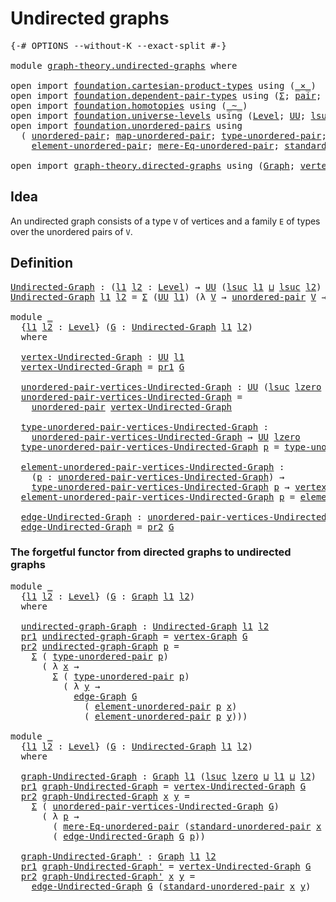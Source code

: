 # Undirected graphs

<pre class="Agda"><a id="30" class="Symbol">{-#</a> <a id="34" class="Keyword">OPTIONS</a> <a id="42" class="Pragma">--without-K</a> <a id="54" class="Pragma">--exact-split</a> <a id="68" class="Symbol">#-}</a>

<a id="73" class="Keyword">module</a> <a id="80" href="graph-theory.undirected-graphs.html" class="Module">graph-theory.undirected-graphs</a> <a id="111" class="Keyword">where</a>

<a id="118" class="Keyword">open</a> <a id="123" class="Keyword">import</a> <a id="130" href="foundation.cartesian-product-types.html" class="Module">foundation.cartesian-product-types</a> <a id="165" class="Keyword">using</a> <a id="171" class="Symbol">(</a><a id="172" href="foundation-core.cartesian-product-types.html#577" class="Function Operator">_×_</a><a id="175" class="Symbol">)</a>
<a id="177" class="Keyword">open</a> <a id="182" class="Keyword">import</a> <a id="189" href="foundation.dependent-pair-types.html" class="Module">foundation.dependent-pair-types</a> <a id="221" class="Keyword">using</a> <a id="227" class="Symbol">(</a><a id="228" href="foundation-core.dependent-pair-types.html#502" class="Record">Σ</a><a id="229" class="Symbol">;</a> <a id="231" href="foundation-core.dependent-pair-types.html#575" class="InductiveConstructor">pair</a><a id="235" class="Symbol">;</a> <a id="237" href="foundation-core.dependent-pair-types.html#592" class="Field">pr1</a><a id="240" class="Symbol">;</a> <a id="242" href="foundation-core.dependent-pair-types.html#604" class="Field">pr2</a><a id="245" class="Symbol">)</a>
<a id="247" class="Keyword">open</a> <a id="252" class="Keyword">import</a> <a id="259" href="foundation.homotopies.html" class="Module">foundation.homotopies</a> <a id="281" class="Keyword">using</a> <a id="287" class="Symbol">(</a><a id="288" href="foundation-core.homotopies.html#614" class="Function Operator">_~_</a><a id="291" class="Symbol">)</a>
<a id="293" class="Keyword">open</a> <a id="298" class="Keyword">import</a> <a id="305" href="foundation.universe-levels.html" class="Module">foundation.universe-levels</a> <a id="332" class="Keyword">using</a> <a id="338" class="Symbol">(</a><a id="339" href="Agda.Primitive.html#597" class="Postulate">Level</a><a id="344" class="Symbol">;</a> <a id="346" href="foundation-core.universe-levels.html#222" class="Primitive">UU</a><a id="348" class="Symbol">;</a> <a id="350" href="Agda.Primitive.html#780" class="Primitive">lsuc</a><a id="354" class="Symbol">;</a> <a id="356" href="Agda.Primitive.html#810" class="Primitive Operator">_⊔_</a><a id="359" class="Symbol">;</a> <a id="361" href="Agda.Primitive.html#764" class="Primitive">lzero</a><a id="366" class="Symbol">)</a>
<a id="368" class="Keyword">open</a> <a id="373" class="Keyword">import</a> <a id="380" href="foundation.unordered-pairs.html" class="Module">foundation.unordered-pairs</a> <a id="407" class="Keyword">using</a>
  <a id="415" class="Symbol">(</a> <a id="417" href="foundation.unordered-pairs.html#2381" class="Function">unordered-pair</a><a id="431" class="Symbol">;</a> <a id="433" href="foundation.unordered-pairs.html#7759" class="Function">map-unordered-pair</a><a id="451" class="Symbol">;</a> <a id="453" href="foundation.unordered-pairs.html#2756" class="Function">type-unordered-pair</a><a id="472" class="Symbol">;</a>
    <a id="478" href="foundation.unordered-pairs.html#3477" class="Function">element-unordered-pair</a><a id="500" class="Symbol">;</a> <a id="502" href="foundation.unordered-pairs.html#6746" class="Function">mere-Eq-unordered-pair</a><a id="524" class="Symbol">;</a> <a id="526" href="foundation.unordered-pairs.html#4421" class="Function">standard-unordered-pair</a><a id="549" class="Symbol">)</a>

<a id="552" class="Keyword">open</a> <a id="557" class="Keyword">import</a> <a id="564" href="graph-theory.directed-graphs.html" class="Module">graph-theory.directed-graphs</a> <a id="593" class="Keyword">using</a> <a id="599" class="Symbol">(</a><a id="600" href="graph-theory.directed-graphs.html#483" class="Function">Graph</a><a id="605" class="Symbol">;</a> <a id="607" href="graph-theory.directed-graphs.html#635" class="Function">vertex-Graph</a><a id="619" class="Symbol">;</a> <a id="621" href="graph-theory.directed-graphs.html#682" class="Function">edge-Graph</a><a id="631" class="Symbol">)</a>
</pre>
## Idea

An undirected graph consists of a type `V` of vertices and a family `E` of types over the unordered pairs of `V`.

## Definition

<pre class="Agda"><a id="Undirected-Graph"></a><a id="785" href="graph-theory.undirected-graphs.html#785" class="Function">Undirected-Graph</a> <a id="802" class="Symbol">:</a> <a id="804" class="Symbol">(</a><a id="805" href="graph-theory.undirected-graphs.html#805" class="Bound">l1</a> <a id="808" href="graph-theory.undirected-graphs.html#808" class="Bound">l2</a> <a id="811" class="Symbol">:</a> <a id="813" href="Agda.Primitive.html#597" class="Postulate">Level</a><a id="818" class="Symbol">)</a> <a id="820" class="Symbol">→</a> <a id="822" href="foundation-core.universe-levels.html#222" class="Primitive">UU</a> <a id="825" class="Symbol">(</a><a id="826" href="Agda.Primitive.html#780" class="Primitive">lsuc</a> <a id="831" href="graph-theory.undirected-graphs.html#805" class="Bound">l1</a> <a id="834" href="Agda.Primitive.html#810" class="Primitive Operator">⊔</a> <a id="836" href="Agda.Primitive.html#780" class="Primitive">lsuc</a> <a id="841" href="graph-theory.undirected-graphs.html#808" class="Bound">l2</a><a id="843" class="Symbol">)</a>
<a id="845" href="graph-theory.undirected-graphs.html#785" class="Function">Undirected-Graph</a> <a id="862" href="graph-theory.undirected-graphs.html#862" class="Bound">l1</a> <a id="865" href="graph-theory.undirected-graphs.html#865" class="Bound">l2</a> <a id="868" class="Symbol">=</a> <a id="870" href="foundation-core.dependent-pair-types.html#502" class="Record">Σ</a> <a id="872" class="Symbol">(</a><a id="873" href="foundation-core.universe-levels.html#222" class="Primitive">UU</a> <a id="876" href="graph-theory.undirected-graphs.html#862" class="Bound">l1</a><a id="878" class="Symbol">)</a> <a id="880" class="Symbol">(λ</a> <a id="883" href="graph-theory.undirected-graphs.html#883" class="Bound">V</a> <a id="885" class="Symbol">→</a> <a id="887" href="foundation.unordered-pairs.html#2381" class="Function">unordered-pair</a> <a id="902" href="graph-theory.undirected-graphs.html#883" class="Bound">V</a> <a id="904" class="Symbol">→</a> <a id="906" href="foundation-core.universe-levels.html#222" class="Primitive">UU</a> <a id="909" href="graph-theory.undirected-graphs.html#865" class="Bound">l2</a><a id="911" class="Symbol">)</a>

<a id="914" class="Keyword">module</a> <a id="921" href="graph-theory.undirected-graphs.html#921" class="Module">_</a>
  <a id="925" class="Symbol">{</a><a id="926" href="graph-theory.undirected-graphs.html#926" class="Bound">l1</a> <a id="929" href="graph-theory.undirected-graphs.html#929" class="Bound">l2</a> <a id="932" class="Symbol">:</a> <a id="934" href="Agda.Primitive.html#597" class="Postulate">Level</a><a id="939" class="Symbol">}</a> <a id="941" class="Symbol">(</a><a id="942" href="graph-theory.undirected-graphs.html#942" class="Bound">G</a> <a id="944" class="Symbol">:</a> <a id="946" href="graph-theory.undirected-graphs.html#785" class="Function">Undirected-Graph</a> <a id="963" href="graph-theory.undirected-graphs.html#926" class="Bound">l1</a> <a id="966" href="graph-theory.undirected-graphs.html#929" class="Bound">l2</a><a id="968" class="Symbol">)</a>
  <a id="972" class="Keyword">where</a>

  <a id="981" href="graph-theory.undirected-graphs.html#981" class="Function">vertex-Undirected-Graph</a> <a id="1005" class="Symbol">:</a> <a id="1007" href="foundation-core.universe-levels.html#222" class="Primitive">UU</a> <a id="1010" href="graph-theory.undirected-graphs.html#926" class="Bound">l1</a>
  <a id="1015" href="graph-theory.undirected-graphs.html#981" class="Function">vertex-Undirected-Graph</a> <a id="1039" class="Symbol">=</a> <a id="1041" href="foundation-core.dependent-pair-types.html#592" class="Field">pr1</a> <a id="1045" href="graph-theory.undirected-graphs.html#942" class="Bound">G</a>

  <a id="1050" href="graph-theory.undirected-graphs.html#1050" class="Function">unordered-pair-vertices-Undirected-Graph</a> <a id="1091" class="Symbol">:</a> <a id="1093" href="foundation-core.universe-levels.html#222" class="Primitive">UU</a> <a id="1096" class="Symbol">(</a><a id="1097" href="Agda.Primitive.html#780" class="Primitive">lsuc</a> <a id="1102" href="Agda.Primitive.html#764" class="Primitive">lzero</a> <a id="1108" href="Agda.Primitive.html#810" class="Primitive Operator">⊔</a> <a id="1110" href="graph-theory.undirected-graphs.html#926" class="Bound">l1</a><a id="1112" class="Symbol">)</a>
  <a id="1116" href="graph-theory.undirected-graphs.html#1050" class="Function">unordered-pair-vertices-Undirected-Graph</a> <a id="1157" class="Symbol">=</a>
    <a id="1163" href="foundation.unordered-pairs.html#2381" class="Function">unordered-pair</a> <a id="1178" href="graph-theory.undirected-graphs.html#981" class="Function">vertex-Undirected-Graph</a>

  <a id="1205" href="graph-theory.undirected-graphs.html#1205" class="Function">type-unordered-pair-vertices-Undirected-Graph</a> <a id="1251" class="Symbol">:</a>
    <a id="1257" href="graph-theory.undirected-graphs.html#1050" class="Function">unordered-pair-vertices-Undirected-Graph</a> <a id="1298" class="Symbol">→</a> <a id="1300" href="foundation-core.universe-levels.html#222" class="Primitive">UU</a> <a id="1303" href="Agda.Primitive.html#764" class="Primitive">lzero</a>
  <a id="1311" href="graph-theory.undirected-graphs.html#1205" class="Function">type-unordered-pair-vertices-Undirected-Graph</a> <a id="1357" href="graph-theory.undirected-graphs.html#1357" class="Bound">p</a> <a id="1359" class="Symbol">=</a> <a id="1361" href="foundation.unordered-pairs.html#2756" class="Function">type-unordered-pair</a> <a id="1381" href="graph-theory.undirected-graphs.html#1357" class="Bound">p</a>

  <a id="1386" href="graph-theory.undirected-graphs.html#1386" class="Function">element-unordered-pair-vertices-Undirected-Graph</a> <a id="1435" class="Symbol">:</a>
    <a id="1441" class="Symbol">(</a><a id="1442" href="graph-theory.undirected-graphs.html#1442" class="Bound">p</a> <a id="1444" class="Symbol">:</a> <a id="1446" href="graph-theory.undirected-graphs.html#1050" class="Function">unordered-pair-vertices-Undirected-Graph</a><a id="1486" class="Symbol">)</a> <a id="1488" class="Symbol">→</a>
    <a id="1494" href="graph-theory.undirected-graphs.html#1205" class="Function">type-unordered-pair-vertices-Undirected-Graph</a> <a id="1540" href="graph-theory.undirected-graphs.html#1442" class="Bound">p</a> <a id="1542" class="Symbol">→</a> <a id="1544" href="graph-theory.undirected-graphs.html#981" class="Function">vertex-Undirected-Graph</a>
  <a id="1570" href="graph-theory.undirected-graphs.html#1386" class="Function">element-unordered-pair-vertices-Undirected-Graph</a> <a id="1619" href="graph-theory.undirected-graphs.html#1619" class="Bound">p</a> <a id="1621" class="Symbol">=</a> <a id="1623" href="foundation.unordered-pairs.html#3477" class="Function">element-unordered-pair</a> <a id="1646" href="graph-theory.undirected-graphs.html#1619" class="Bound">p</a>

  <a id="1651" href="graph-theory.undirected-graphs.html#1651" class="Function">edge-Undirected-Graph</a> <a id="1673" class="Symbol">:</a> <a id="1675" href="graph-theory.undirected-graphs.html#1050" class="Function">unordered-pair-vertices-Undirected-Graph</a> <a id="1716" class="Symbol">→</a> <a id="1718" href="foundation-core.universe-levels.html#222" class="Primitive">UU</a> <a id="1721" href="graph-theory.undirected-graphs.html#929" class="Bound">l2</a>
  <a id="1726" href="graph-theory.undirected-graphs.html#1651" class="Function">edge-Undirected-Graph</a> <a id="1748" class="Symbol">=</a> <a id="1750" href="foundation-core.dependent-pair-types.html#604" class="Field">pr2</a> <a id="1754" href="graph-theory.undirected-graphs.html#942" class="Bound">G</a>
</pre>
### The forgetful functor from directed graphs to undirected graphs

<pre class="Agda"><a id="1838" class="Keyword">module</a> <a id="1845" href="graph-theory.undirected-graphs.html#1845" class="Module">_</a>
  <a id="1849" class="Symbol">{</a><a id="1850" href="graph-theory.undirected-graphs.html#1850" class="Bound">l1</a> <a id="1853" href="graph-theory.undirected-graphs.html#1853" class="Bound">l2</a> <a id="1856" class="Symbol">:</a> <a id="1858" href="Agda.Primitive.html#597" class="Postulate">Level</a><a id="1863" class="Symbol">}</a> <a id="1865" class="Symbol">(</a><a id="1866" href="graph-theory.undirected-graphs.html#1866" class="Bound">G</a> <a id="1868" class="Symbol">:</a> <a id="1870" href="graph-theory.directed-graphs.html#483" class="Function">Graph</a> <a id="1876" href="graph-theory.undirected-graphs.html#1850" class="Bound">l1</a> <a id="1879" href="graph-theory.undirected-graphs.html#1853" class="Bound">l2</a><a id="1881" class="Symbol">)</a>
  <a id="1885" class="Keyword">where</a>

  <a id="1894" href="graph-theory.undirected-graphs.html#1894" class="Function">undirected-graph-Graph</a> <a id="1917" class="Symbol">:</a> <a id="1919" href="graph-theory.undirected-graphs.html#785" class="Function">Undirected-Graph</a> <a id="1936" href="graph-theory.undirected-graphs.html#1850" class="Bound">l1</a> <a id="1939" href="graph-theory.undirected-graphs.html#1853" class="Bound">l2</a>
  <a id="1944" href="foundation-core.dependent-pair-types.html#592" class="Field">pr1</a> <a id="1948" href="graph-theory.undirected-graphs.html#1894" class="Function">undirected-graph-Graph</a> <a id="1971" class="Symbol">=</a> <a id="1973" href="graph-theory.directed-graphs.html#635" class="Function">vertex-Graph</a> <a id="1986" href="graph-theory.undirected-graphs.html#1866" class="Bound">G</a>
  <a id="1990" href="foundation-core.dependent-pair-types.html#604" class="Field">pr2</a> <a id="1994" href="graph-theory.undirected-graphs.html#1894" class="Function">undirected-graph-Graph</a> <a id="2017" href="graph-theory.undirected-graphs.html#2017" class="Bound">p</a> <a id="2019" class="Symbol">=</a>
    <a id="2025" href="foundation-core.dependent-pair-types.html#502" class="Record">Σ</a> <a id="2027" class="Symbol">(</a> <a id="2029" href="foundation.unordered-pairs.html#2756" class="Function">type-unordered-pair</a> <a id="2049" href="graph-theory.undirected-graphs.html#2017" class="Bound">p</a><a id="2050" class="Symbol">)</a>
      <a id="2058" class="Symbol">(</a> <a id="2060" class="Symbol">λ</a> <a id="2062" href="graph-theory.undirected-graphs.html#2062" class="Bound">x</a> <a id="2064" class="Symbol">→</a>
        <a id="2074" href="foundation-core.dependent-pair-types.html#502" class="Record">Σ</a> <a id="2076" class="Symbol">(</a> <a id="2078" href="foundation.unordered-pairs.html#2756" class="Function">type-unordered-pair</a> <a id="2098" href="graph-theory.undirected-graphs.html#2017" class="Bound">p</a><a id="2099" class="Symbol">)</a>
          <a id="2111" class="Symbol">(</a> <a id="2113" class="Symbol">λ</a> <a id="2115" href="graph-theory.undirected-graphs.html#2115" class="Bound">y</a> <a id="2117" class="Symbol">→</a>
            <a id="2131" href="graph-theory.directed-graphs.html#682" class="Function">edge-Graph</a> <a id="2142" href="graph-theory.undirected-graphs.html#1866" class="Bound">G</a>
              <a id="2158" class="Symbol">(</a> <a id="2160" href="foundation.unordered-pairs.html#3477" class="Function">element-unordered-pair</a> <a id="2183" href="graph-theory.undirected-graphs.html#2017" class="Bound">p</a> <a id="2185" href="graph-theory.undirected-graphs.html#2062" class="Bound">x</a><a id="2186" class="Symbol">)</a>
              <a id="2202" class="Symbol">(</a> <a id="2204" href="foundation.unordered-pairs.html#3477" class="Function">element-unordered-pair</a> <a id="2227" href="graph-theory.undirected-graphs.html#2017" class="Bound">p</a> <a id="2229" href="graph-theory.undirected-graphs.html#2115" class="Bound">y</a><a id="2230" class="Symbol">)))</a>

<a id="2235" class="Keyword">module</a> <a id="2242" href="graph-theory.undirected-graphs.html#2242" class="Module">_</a>
  <a id="2246" class="Symbol">{</a><a id="2247" href="graph-theory.undirected-graphs.html#2247" class="Bound">l1</a> <a id="2250" href="graph-theory.undirected-graphs.html#2250" class="Bound">l2</a> <a id="2253" class="Symbol">:</a> <a id="2255" href="Agda.Primitive.html#597" class="Postulate">Level</a><a id="2260" class="Symbol">}</a> <a id="2262" class="Symbol">(</a><a id="2263" href="graph-theory.undirected-graphs.html#2263" class="Bound">G</a> <a id="2265" class="Symbol">:</a> <a id="2267" href="graph-theory.undirected-graphs.html#785" class="Function">Undirected-Graph</a> <a id="2284" href="graph-theory.undirected-graphs.html#2247" class="Bound">l1</a> <a id="2287" href="graph-theory.undirected-graphs.html#2250" class="Bound">l2</a><a id="2289" class="Symbol">)</a>
  <a id="2293" class="Keyword">where</a>

  <a id="2302" href="graph-theory.undirected-graphs.html#2302" class="Function">graph-Undirected-Graph</a> <a id="2325" class="Symbol">:</a> <a id="2327" href="graph-theory.directed-graphs.html#483" class="Function">Graph</a> <a id="2333" href="graph-theory.undirected-graphs.html#2247" class="Bound">l1</a> <a id="2336" class="Symbol">(</a><a id="2337" href="Agda.Primitive.html#780" class="Primitive">lsuc</a> <a id="2342" href="Agda.Primitive.html#764" class="Primitive">lzero</a> <a id="2348" href="Agda.Primitive.html#810" class="Primitive Operator">⊔</a> <a id="2350" href="graph-theory.undirected-graphs.html#2247" class="Bound">l1</a> <a id="2353" href="Agda.Primitive.html#810" class="Primitive Operator">⊔</a> <a id="2355" href="graph-theory.undirected-graphs.html#2250" class="Bound">l2</a><a id="2357" class="Symbol">)</a>
  <a id="2361" href="foundation-core.dependent-pair-types.html#592" class="Field">pr1</a> <a id="2365" href="graph-theory.undirected-graphs.html#2302" class="Function">graph-Undirected-Graph</a> <a id="2388" class="Symbol">=</a> <a id="2390" href="graph-theory.undirected-graphs.html#981" class="Function">vertex-Undirected-Graph</a> <a id="2414" href="graph-theory.undirected-graphs.html#2263" class="Bound">G</a>
  <a id="2418" href="foundation-core.dependent-pair-types.html#604" class="Field">pr2</a> <a id="2422" href="graph-theory.undirected-graphs.html#2302" class="Function">graph-Undirected-Graph</a> <a id="2445" href="graph-theory.undirected-graphs.html#2445" class="Bound">x</a> <a id="2447" href="graph-theory.undirected-graphs.html#2447" class="Bound">y</a> <a id="2449" class="Symbol">=</a>
    <a id="2455" href="foundation-core.dependent-pair-types.html#502" class="Record">Σ</a> <a id="2457" class="Symbol">(</a> <a id="2459" href="graph-theory.undirected-graphs.html#1050" class="Function">unordered-pair-vertices-Undirected-Graph</a> <a id="2500" href="graph-theory.undirected-graphs.html#2263" class="Bound">G</a><a id="2501" class="Symbol">)</a>
      <a id="2509" class="Symbol">(</a> <a id="2511" class="Symbol">λ</a> <a id="2513" href="graph-theory.undirected-graphs.html#2513" class="Bound">p</a> <a id="2515" class="Symbol">→</a>
        <a id="2525" class="Symbol">(</a> <a id="2527" href="foundation.unordered-pairs.html#6746" class="Function">mere-Eq-unordered-pair</a> <a id="2550" class="Symbol">(</a><a id="2551" href="foundation.unordered-pairs.html#4421" class="Function">standard-unordered-pair</a> <a id="2575" href="graph-theory.undirected-graphs.html#2445" class="Bound">x</a> <a id="2577" href="graph-theory.undirected-graphs.html#2447" class="Bound">y</a><a id="2578" class="Symbol">)</a> <a id="2580" href="graph-theory.undirected-graphs.html#2513" class="Bound">p</a><a id="2581" class="Symbol">)</a> <a id="2583" href="foundation-core.cartesian-product-types.html#577" class="Function Operator">×</a>
        <a id="2593" class="Symbol">(</a> <a id="2595" href="graph-theory.undirected-graphs.html#1651" class="Function">edge-Undirected-Graph</a> <a id="2617" href="graph-theory.undirected-graphs.html#2263" class="Bound">G</a> <a id="2619" href="graph-theory.undirected-graphs.html#2513" class="Bound">p</a><a id="2620" class="Symbol">))</a>

  <a id="2626" href="graph-theory.undirected-graphs.html#2626" class="Function">graph-Undirected-Graph&#39;</a> <a id="2650" class="Symbol">:</a> <a id="2652" href="graph-theory.directed-graphs.html#483" class="Function">Graph</a> <a id="2658" href="graph-theory.undirected-graphs.html#2247" class="Bound">l1</a> <a id="2661" href="graph-theory.undirected-graphs.html#2250" class="Bound">l2</a>
  <a id="2666" href="foundation-core.dependent-pair-types.html#592" class="Field">pr1</a> <a id="2670" href="graph-theory.undirected-graphs.html#2626" class="Function">graph-Undirected-Graph&#39;</a> <a id="2694" class="Symbol">=</a> <a id="2696" href="graph-theory.undirected-graphs.html#981" class="Function">vertex-Undirected-Graph</a> <a id="2720" href="graph-theory.undirected-graphs.html#2263" class="Bound">G</a>
  <a id="2724" href="foundation-core.dependent-pair-types.html#604" class="Field">pr2</a> <a id="2728" href="graph-theory.undirected-graphs.html#2626" class="Function">graph-Undirected-Graph&#39;</a> <a id="2752" href="graph-theory.undirected-graphs.html#2752" class="Bound">x</a> <a id="2754" href="graph-theory.undirected-graphs.html#2754" class="Bound">y</a> <a id="2756" class="Symbol">=</a>
    <a id="2762" href="graph-theory.undirected-graphs.html#1651" class="Function">edge-Undirected-Graph</a> <a id="2784" href="graph-theory.undirected-graphs.html#2263" class="Bound">G</a> <a id="2786" class="Symbol">(</a><a id="2787" href="foundation.unordered-pairs.html#4421" class="Function">standard-unordered-pair</a> <a id="2811" href="graph-theory.undirected-graphs.html#2752" class="Bound">x</a> <a id="2813" href="graph-theory.undirected-graphs.html#2754" class="Bound">y</a><a id="2814" class="Symbol">)</a>
</pre>